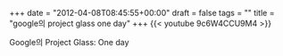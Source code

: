 +++
date = "2012-04-08T08:45:55+00:00"
draft = false
tags = ""
title = "google의 project glass one day"
+++
{{< youtube 9c6W4CCU9M4 >}}



Google의 Project Glass: One day
